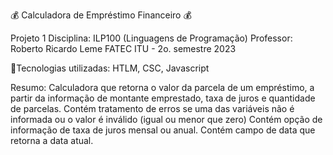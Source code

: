 💰 Calculadora de Empréstimo Financeiro 💰

Projeto 1
Disciplina: ILP100 (Linguagens de Programação)
Professor: Roberto Ricardo Leme
FATEC ITU - 2o. semestre 2023

🚀Tecnologias utilizadas: HTLM, CSC, Javascript

Resumo: 
Calculadora que retorna o valor da parcela de um empréstimo, a partir da informação de montante emprestado, taxa de juros e quantidade de parcelas.
Contém tratamento de erros se uma das variáveis não é informada ou o valor é inválido (igual ou menor que zero)
Contém opção de informação de taxa de juros mensal ou anual.
Contém campo de data que retorna a data atual.
